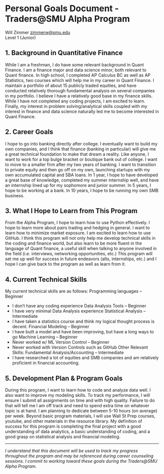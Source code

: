 # Personal Goals Document - Traders@SMU Alpha Program

Will Zimmer
zimmerw@smu.edu  
Level 1 (Junior)

## 1. Background in Quantitative Finance

While I am a freshman, I do have some relevant background in Quant Finance. I am a finance major and data science minor, both relevant to Quant finance. In high school, I completed AP Calculus BC as well as AP Statistics, two courses which will help me in my career in Quant Finance. I maintain a portfolio of about 15 publicly traded equities, and have conducted relatively thorough fundamental analysis on several companies in my portfolio. I believe I have a relatively good base in my finance skills. While I have not completed any coding projects, I am excited to learn. Finally, my interest in problem solving/analytical skills coupled with my interest in finance and data science naturally led me to become interested in Quant Finance. 

## 2. Career Goals

I hope to go into banking directly after college. I eventually want to build my own companies, and I think that finance (banking in particular) will give me a great technical foundation to make that dream a reality. Like anyone, I want to work for a top bulge bracket or boutique bank out of college. I want to move to a smaller firm after my two years of banking. I want to transition to private equity and then go off on my own, launching startups with my own accumulated capital and SBA loans. In 1 year, I hope to have developed a great base of knowledge, completed my summer internship well, and have an internship lined up for my sophomore and junior summer. In 5 years, I hope to be working at a bank. In 10 years, I hope to be running my own SMB business. 

## 3. What I Hope to Learn from This Program

From the Alpha Program, I hope to learn how to use Python effectively. I hope to learn more about pairs trading and hedging in general. I want to learn how to minimize market exposure. I am excited to learn how to use GitHub. I think this program will not only help me develop technical skills in the coding and finance world, but also learn to be more fluent in the language of Quant finance, a useful skill when talking to anyone involved in the field (i.e. interviews, networking opportunities, etc.) This program will set me up well for success in future endeavors (alts, internships, etc.) and I hope I can give back to the program as well as learn from it. 

## 4. Current Technical Skills

My current technical skills are as follows:
Programming languages – Beginner 
-	I don’t have any coding experience 
Data Analysis Tools – Beginner 
-	I have very minimal Data Analysis experience
Statistical Analysis – Intermediate 
-	I have taken a statistics course and think my logical thought process is decent. 
Financial Modeling – Beginner 
-	I have built a model and have been improving, but have a long ways to go 
Machine Learning – Beginner 
-	Never worked w/ ML
Version Control – Beginner 
-	Never worked with Version Controls such as GitHub
Other Relevant Skills: 
Fundamental Analysis/Accounting – Intermediate 
-	I have researched a lot of equities and SMB companies and am relatively proficient in financial accounting. 

## 5. Development Plan & Program Goals

During this program, I want to learn how to code and analyze data well. I also want to improve my modeling skills. To track my performance, I will ensure I submit all assignments on time and with high quality. Failure to do that will tell me I am off track and need to spend extra time on whatever topic is at hand. I am planning to dedicate between 5-10 hours (on average) per week. Beyond basic program materials, I will use Wall St Prep courses, youtube, and other materials in the resource library. My definition of success for this program is completing the final project with a good understanding of data analytics, a basic understanding of coding, and a good grasp on statistical analysis and financial modeling. 

---

*I understand that this document will be used to track my progress throughout the program and may be referenced during career counseling sessions. I commit to working toward these goals during the Traders@SMU Alpha Program.*
